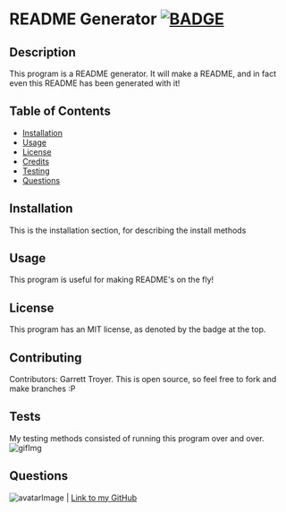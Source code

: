# README Generator [![BADGE](https://img.shields.io/badge/License%3A-MIT-blue)](https://img.shields.io/badge/License%3A-MIT-blue)
## Description
This program is a README generator. It will make a README, and in fact even this README has been generated with it!
## Table of Contents
* [Installation](#installation)
* [Usage](#usage)
* [License](#license)
* [Credits](#contributing)
* [Testing](#tests)
* [Questions](#questions)
## Installation
This is the installation section, for describing the install methods
## Usage
This program is useful for making README's on the fly!
## License
This program has an MIT license, as denoted by the badge at the top.
## Contributing
Contributors: Garrett Troyer. This is open source, so feel free to fork and make branches :P
## Tests
My testing methods consisted of running this program over and over.
![gifImg](workingProduct.gif)
## Questions
![avatarImage](https://avatars1.githubusercontent.com/u/32282285?v=4) | [Link to my GitHub](https://github.com/fruityvegetables)